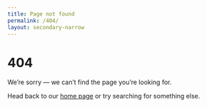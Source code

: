 ```yaml
---
title: Page not found
permalink: /404/
layout: secondary-narrow
---
```


# 404

We’re sorry — we can’t find the page you’re looking for.
 
Head back to our [home page]({{site.baseurl}}/) or try searching for something else. 



